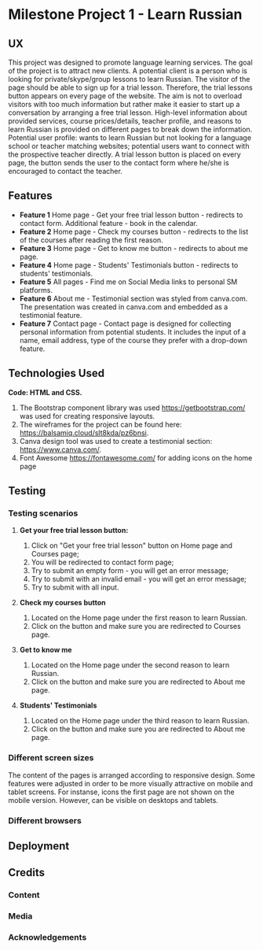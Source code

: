 
# **Milestone Project 1 - Learn Russian**


## **UX**
This project was designed to promote language learning services. The goal of the project is to attract new clients. 
A potential client is a person who is looking for private/skype/group lessons to learn Russian. 
The visitor of the page should be able to sign up for a trial lesson. Therefore, the trial lessons button appears on every page of the website. 
The aim is not to overload visitors with too much information but rather make it easier to start up a conversation by arranging a free trial lesson. 
High-level information about provided services, course prices/details, teacher profile, and reasons to learn Russian is provided on different pages to break down the information.
Potential user profile: wants to learn Russian but not looking for a language school or teacher matching websites; potential users want to connect with the prospective teacher directly. 
A trial lesson button is placed on every page, the button sends the user to the contact form where he/she is encouraged to contact the teacher.


## **Features**
* **Feature 1** Home page - Get your free trial lesson button - redirects to contact form. Additional feature - book in the calendar. 
* **Feature 2** Home page - Check my courses button - redirects to the list of the courses after reading the first reason. 
* **Feature 3** Home page - Get to know me button - redirects to about me page. 
* **Feature 4** Home page - Students' Testimonials button - redirects to students' testimonials. 
* **Feature 5** All pages - Find me on Social Media links to personal SM platforms.
* **Feature 6** About me - Testimonial section was styled from canva.com. The presentation was created in canva.com and embedded as a testimonial feature.
* **Feature 7** Contact page - Contact page is designed for collecting personal information from potential students. 
It includes the input of a name, email address, type of the course they prefer with a drop-down feature.

## **Technologies Used**

**Code: HTML and CSS.**
1. The Bootstrap component library was used https://getbootstrap.com/ was used for creating responsive layouts.
2. The wireframes for the project can be found here: https://balsamiq.cloud/slt8kda/pz6bnsi.
3. Canva design tool was used to create a testimonial section: https://www.canva.com/.
4. Font Awesome https://fontawesome.com/ for adding icons on the home page

## **Testing**

### **Testing scenarios**
1. **Get your free trial lesson button:**
    1. Click on "Get your free trial lesson" button on Home page and Courses page;
    1. You will be redirected to contact form page;
    1. Try to submit an empty form - you will get an error message;
    1. Try to submit with an invalid email - you will get an error message;
    1. Try to submit with all input.

2. **Check my courses button**
    1. Located on the Home page under the first reason to learn Russian. 
    1. Click on the button and make sure you are redirected to Courses page.

3. **Get to know me**
    1. Located on the Home page under the second reason to learn Russian. 
    1. Click on the button and make sure you are redirected to About me page.

4. **Students' Testimonials**
    1. Located on the Home page under the third reason to learn Russian. 
    1. Click on the button and make sure you are redirected to About me page.

### **Different screen sizes**
The content of the pages is arranged according to responsive design. 
Some features were adjusted in order to be more visually attractive on mobile and tablet screens. 
For instanse, icons the first page are not shown on the mobile version. 
However, can be visible on desktops and tablets. 

### **Different browsers**

## **Deployment**


## **Credits**

### **Content**

### **Media**

### **Acknowledgements**